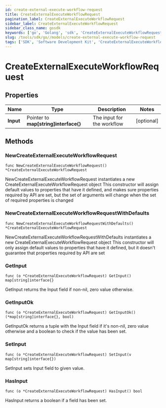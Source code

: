```yaml
---
id: create-external-execute-workflow-request
title: CreateExternalExecuteWorkflowRequest
pagination_label: CreateExternalExecuteWorkflowRequest
sidebar_label: CreateExternalExecuteWorkflowRequest
sidebar_class_name: gosdk
keywords: ['go', 'Golang', 'sdk', 'CreateExternalExecuteWorkflowRequest', 'CreateExternalExecuteWorkflowRequest'] 
slug: /tools/sdk/go//models/create-external-execute-workflow-request
tags: ['SDK', 'Software Development Kit', 'CreateExternalExecuteWorkflowRequest', 'CreateExternalExecuteWorkflowRequest']
---
```


# CreateExternalExecuteWorkflowRequest

## Properties

Name | Type | Description | Notes
------------ | ------------- | ------------- | -------------
**Input** | Pointer to **map[string]interface{}** | The input for the workflow | [optional] 

## Methods

### NewCreateExternalExecuteWorkflowRequest

`func NewCreateExternalExecuteWorkflowRequest() *CreateExternalExecuteWorkflowRequest`

NewCreateExternalExecuteWorkflowRequest instantiates a new CreateExternalExecuteWorkflowRequest object
This constructor will assign default values to properties that have it defined,
and makes sure properties required by API are set, but the set of arguments
will change when the set of required properties is changed

### NewCreateExternalExecuteWorkflowRequestWithDefaults

`func NewCreateExternalExecuteWorkflowRequestWithDefaults() *CreateExternalExecuteWorkflowRequest`

NewCreateExternalExecuteWorkflowRequestWithDefaults instantiates a new CreateExternalExecuteWorkflowRequest object
This constructor will only assign default values to properties that have it defined,
but it doesn't guarantee that properties required by API are set

### GetInput

`func (o *CreateExternalExecuteWorkflowRequest) GetInput() map[string]interface{}`

GetInput returns the Input field if non-nil, zero value otherwise.

### GetInputOk

`func (o *CreateExternalExecuteWorkflowRequest) GetInputOk() (*map[string]interface{}, bool)`

GetInputOk returns a tuple with the Input field if it's non-nil, zero value otherwise
and a boolean to check if the value has been set.

### SetInput

`func (o *CreateExternalExecuteWorkflowRequest) SetInput(v map[string]interface{})`

SetInput sets Input field to given value.

### HasInput

`func (o *CreateExternalExecuteWorkflowRequest) HasInput() bool`

HasInput returns a boolean if a field has been set.


